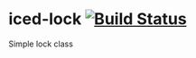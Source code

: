 iced-lock [![Build Status](https://travis-ci.org/maxtaco/iced-lock.svg?branch=maxtaco%2FCORE-3216)](https://travis-ci.org/maxtaco/iced-lock)
=========

Simple lock class
